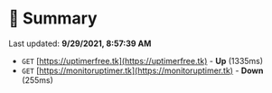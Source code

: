 # 📖 Summary
Last updated: **9/29/2021, 8:57:39 AM**

- `GET` [https://uptimerfree.tk](https://uptimerfree.tk) - **Up** (1335ms)
- `GET` [https://monitoruptimer.tk](https://monitoruptimer.tk) - **Down** (255ms)
